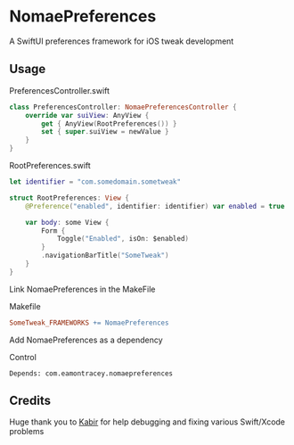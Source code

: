 # NomaePreferences
A SwiftUI preferences framework for iOS tweak development

## Usage

PreferencesController.swift
```swift
class PreferencesController: NomaePreferencesController {
    override var suiView: AnyView {
        get { AnyView(RootPreferences()) }
        set { super.suiView = newValue }
    }
}
```

RootPreferences.swift
```swift
let identifier = "com.somedomain.sometweak"

struct RootPreferences: View {
    @Preference("enabled", identifier: identifier) var enabled = true

    var body: some View {
        Form {
            Toggle("Enabled", isOn: $enabled)
        }
        .navigationBarTitle("SomeTweak")
    }
}
```

Link NomaePreferences in the MakeFile

Makefile
```makefile
SomeTweak_FRAMEWORKS += NomaePreferences
````

Add NomaePreferences as a dependency

Control
```
Depends: com.eamontracey.nomaepreferences
```

## Credits
Huge thank you to [Kabir](https://github.com/kabiroberai) for help debugging and fixing various Swift/Xcode problems
